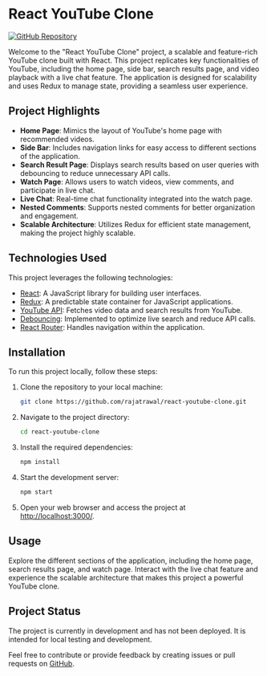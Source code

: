 
# React YouTube Clone

[![GitHub Repository](https://img.shields.io/badge/GitHub%20Repo-React%20YouTube%20Clone-green)](https://github.com/rajatrawal/react-youtube-clone)

Welcome to the "React YouTube Clone" project, a scalable and feature-rich YouTube clone built with React. This project replicates key functionalities of YouTube, including the home page, side bar, search results page, and video playback with a live chat feature. The application is designed for scalability and uses Redux to manage state, providing a seamless user experience.

## Project Highlights

- **Home Page**: Mimics the layout of YouTube's home page with recommended videos.
- **Side Bar**: Includes navigation links for easy access to different sections of the application.
- **Search Result Page**: Displays search results based on user queries with debouncing to reduce unnecessary API calls.
- **Watch Page**: Allows users to watch videos, view comments, and participate in live chat.
- **Live Chat**: Real-time chat functionality integrated into the watch page.
- **Nested Comments**: Supports nested comments for better organization and engagement.
- **Scalable Architecture**: Utilizes Redux for efficient state management, making the project highly scalable.

## Technologies Used

This project leverages the following technologies:

- [React](https://reactjs.org/): A JavaScript library for building user interfaces.
- [Redux](https://redux.js.org/): A predictable state container for JavaScript applications.
- [YouTube API](https://developers.google.com/youtube/v3): Fetches video data and search results from YouTube.
- [Debouncing](https://lodash.com/docs/4.17.15#debounce): Implemented to optimize live search and reduce API calls.
- [React Router](https://reactrouter.com/): Handles navigation within the application.

## Installation

To run this project locally, follow these steps:

1. Clone the repository to your local machine:

   ```bash
   git clone https://github.com/rajatrawal/react-youtube-clone.git
   ```

2. Navigate to the project directory:

   ```bash
   cd react-youtube-clone
   ```

3. Install the required dependencies:

   ```bash
   npm install
   ```

4. Start the development server:

   ```bash
   npm start
   ```

5. Open your web browser and access the project at [http://localhost:3000/](http://localhost:3000/).

## Usage

Explore the different sections of the application, including the home page, search results page, and watch page. Interact with the live chat feature and experience the scalable architecture that makes this project a powerful YouTube clone.

## Project Status

The project is currently in development and has not been deployed. It is intended for local testing and development.

Feel free to contribute or provide feedback by creating issues or pull requests on [GitHub](https://github.com/rajatrawal/react-youtube-clone).

